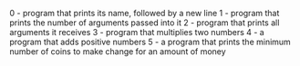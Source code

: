 0 - program that prints its name, followed by a new line
1 - program that prints the number of arguments passed into it
2 - program that prints all arguments it receives
3 - program that multiplies two numbers
4 - a program that adds positive numbers
5 -  a program that prints the minimum number of coins to make change for an amount of money
